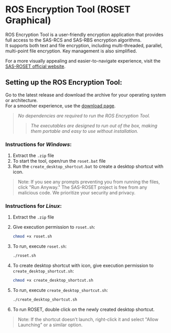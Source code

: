# ROS Encryption Tool (ROSET Graphical)

ROS Encryption Tool is a user-friendly encryption application that provides full access to the SAS-RCS and SAS-RBS encryption algorithms.  
It supports both text and file encryption, including multi-threaded, parallel, multi-point file encryption. Key management is also simplified.

For a more visually appealing and easier-to-navigate experience, visit the [SAS-ROSET official website](https://sas-roset.github.io).

## Setting up the ROS Encryption Tool:

Go to the latest release and download the archive for your operating system or architecture.  
For a smoother experience, use the [download page](https://sas-roset.github.io/downloads.html).

> _No dependencies are required to run the ROS Encryption Tool._  
> > _The executables are designed to run out of the box, making them portable and easy to use without installation._


### Instructions for *Windows*:
1. Extract the `.zip` file
2. To start the tool, open/run the `roset.bat` file
3.  Run the `create_desktop_shortcut.bat` to create a desktop shortcut with icon.

> Note: If you see any prompts preventing you from running the files, click "Run Anyway."
> The SAS-ROSET project is free from any malicious code. We prioritize your security and privacy.

### Instructions for *Linux*:
1. Extract the `.zip` file
2. Give execution permission to `roset.sh`:
    ```bash
   chmod +x roset.sh
    ```
4. To run, execute `roset.sh`:
   ```bash
   ./roset.sh
   ```

6. To create desktop shortcut with icon, give execution permission to `create_desktop_shortcut.sh`:
    ```bash
    chmod +x create_desktop_shortcut.sh
    ```

8. To run, execute `create_desktop_shortcut.sh`:
   ```bash
   ./create_desktop_shortcut.sh
   ```

10. To run ROSET, double click on the newly created desktop shortcut.

> Note: If the shortcut doesn't launch, right-click it and select "Allow Launching" or a similar option.
